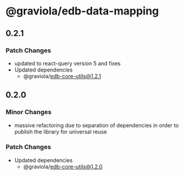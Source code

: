 # @graviola/edb-data-mapping

## 0.2.1

### Patch Changes

- updated to react-query version 5 and fixes
- Updated dependencies
  - @graviola/edb-core-utils@1.2.1

## 0.2.0

### Minor Changes

- massive refactoring due to separation of dependencies in order to publish the library for universal reuse

### Patch Changes

- Updated dependencies
  - @graviola/edb-core-utils@1.2.0

